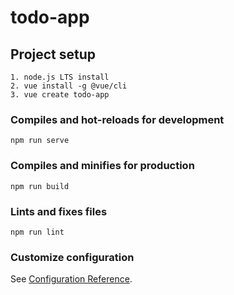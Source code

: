 # todo-app

## Project setup
```
1. node.js LTS install
2. vue install -g @vue/cli
3. vue create todo-app
```

### Compiles and hot-reloads for development
```
npm run serve
```

### Compiles and minifies for production
```
npm run build
```

### Lints and fixes files
```
npm run lint
```

### Customize configuration
See [Configuration Reference](https://cli.vuejs.org/config/).
